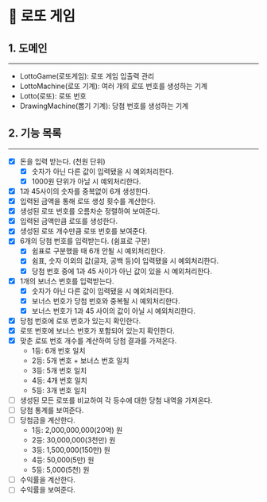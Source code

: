 # 🎱 로또 게임

## 1. 도메인

---

- LottoGame(로또게임): 로또 게임 입출력 관리
- LottoMachine(로또 기계): 여러 개의 로또 번호를 생성하는 기계
- Lotto(로또): 로또 번호
- DrawingMachine(뽑기 기계): 당첨 번호를 생성하는 기계

## 2. 기능 목록

---

- [x] 돈을 입력 받는다. (천원 단위)
  - [x] 숫자가 아닌 다른 값이 입력됐을 시 예외처리한다. 
  - [x] 1000원 단위가 아닐 시 예외처리한다.
- [x] 1과 45사이의 숫자를 중복없이 6개 생성한다.
- [x] 입력된 금액을 통해 로또 생성 횟수를 계산한다.
- [x] 생성된 로또 번호를 오름차순 정렬하여 보여준다.
- [x] 입력된 금액만큼 로또를 생성한다.
- [x] 생성된 로또 개수만큼 로또 번호를 보여준다.
- [x] 6개의 당첨 번호를 입력받는다. (쉼표로 구분)
  - [x] 쉼표로 구분했을 때 6개 안될 시 예외처리한다.
  - [x] 쉼표, 숫자 이외의 값(글자, 공백 등)이 입력됐을 시 예외처리한다.
  - [x] 당첨 번호 중에 1과 45 사이가 아닌 값이 있을 시 예외처리한다.
- [x] 1개의 보너스 번호를 입력받는다.
  - [x] 숫자가 아닌 다른 값이 입력됐을 시 예외처리한다.
  - [x] 보너스 번호가 당첨 번호와 중복될 시 예외처리한다.
  - [x] 보너스 번호가 1과 45 사이의 값이 아닐 시 예외처리한다.
- [x] 당첨 번호에 로또 번호가 있는지 확인한다.
- [x] 로또 번호에 보너스 번호가 포함되어 있는지 확인한다.
- [x] 맞춘 로또 번호 개수를 계산하여 당첨 결과를 가져온다.
  - 1등: 6개 번호 일치 
  - 2등: 5개 번호 + 보너스 번호 일치
  - 3등: 5개 번호 일치
  - 4등: 4개 번호 일치
  - 5등: 3개 번호 일치
- [ ] 생성된 모든 로또를 비교하여 각 등수에 대한 당첨 내역을 가져온다.
- [ ] 당첨 통계를 보여준다.
- [ ] 당첨금을 계산한다.
  - 1등: 2,000,000,000(20억) 원
  - 2등: 30,000,000(3천만) 원
  - 3등: 1,500,000(150만) 원
  - 4등: 50,000(5만) 원
  - 5등: 5,000(5천) 원
- [ ] 수익률을 계산한다.
- [ ] 수익률을 보여준다.